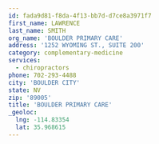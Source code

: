 ```yaml
---
id: fada9d81-f8da-4f13-bb7d-d7ce8a3971f7
first_name: LAWRENCE
last_name: SMITH
org_name: 'BOULDER PRIMARY CARE'
address: '1252 WYOMING ST., SUITE 200'
category: complementary-medicine
services:
  - chiropractors
phone: 702-293-4488
city: 'BOULDER CITY'
state: NV
zip: '89005'
title: 'BOULDER PRIMARY CARE'
_geoloc:
  lng: -114.83354
  lat: 35.968615
---
```

